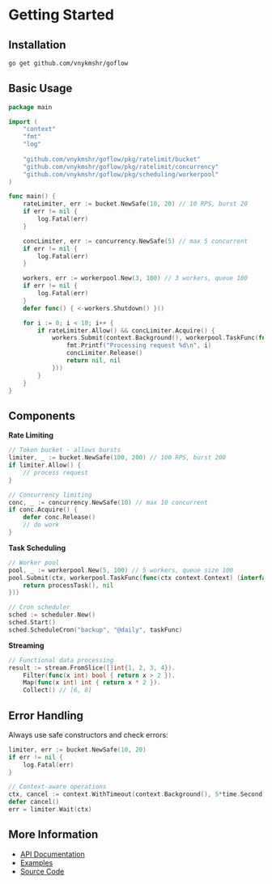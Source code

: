 # Getting Started

## Installation
```bash
go get github.com/vnykmshr/goflow
```

## Basic Usage
```go
package main

import (
    "context"
    "fmt"
    "log"
    
    "github.com/vnykmshr/goflow/pkg/ratelimit/bucket"
    "github.com/vnykmshr/goflow/pkg/ratelimit/concurrency"
    "github.com/vnykmshr/goflow/pkg/scheduling/workerpool"
)

func main() {
    rateLimiter, err := bucket.NewSafe(10, 20) // 10 RPS, burst 20
    if err != nil {
        log.Fatal(err)
    }

    concLimiter, err := concurrency.NewSafe(5) // max 5 concurrent
    if err != nil {
        log.Fatal(err)
    }

    workers, err := workerpool.New(3, 100) // 3 workers, queue 100
    if err != nil {
        log.Fatal(err)
    }
    defer func() { <-workers.Shutdown() }()

    for i := 0; i < 10; i++ {
        if rateLimiter.Allow() && concLimiter.Acquire() {
            workers.Submit(context.Background(), workerpool.TaskFunc(func(ctx context.Context) (interface{}, error) {
                fmt.Printf("Processing request %d\n", i)
                concLimiter.Release()
                return nil, nil
            }))
        }
    }
}
```

## Components

**Rate Limiting**
```go
// Token bucket - allows bursts
limiter, _ := bucket.NewSafe(100, 200) // 100 RPS, burst 200
if limiter.Allow() {
    // process request
}

// Concurrency limiting
conc, _ := concurrency.NewSafe(10) // max 10 concurrent
if conc.Acquire() {
    defer conc.Release()
    // do work
}
```

**Task Scheduling**
```go
// Worker pool
pool, _ := workerpool.New(5, 100) // 5 workers, queue size 100
pool.Submit(ctx, workerpool.TaskFunc(func(ctx context.Context) (interface{}, error) {
    return processTask(), nil
}))

// Cron scheduler
sched := scheduler.New()
sched.Start()
sched.ScheduleCron("backup", "@daily", taskFunc)
```

**Streaming**
```go
// Functional data processing
result := stream.FromSlice([]int{1, 2, 3, 4}).
    Filter(func(x int) bool { return x > 2 }).
    Map(func(x int) int { return x * 2 }).
    Collect() // [6, 8]
```

## Error Handling

Always use safe constructors and check errors:
```go
limiter, err := bucket.NewSafe(10, 20)
if err != nil {
    log.Fatal(err)
}

// Context-aware operations
ctx, cancel := context.WithTimeout(context.Background(), 5*time.Second)
defer cancel()
err = limiter.Wait(ctx)
```

## More Information

- [API Documentation](https://pkg.go.dev/github.com/vnykmshr/goflow)
- [Examples](../examples/)
- [Source Code](https://github.com/vnykmshr/goflow)